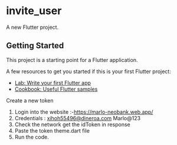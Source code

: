 # invite_user

A new Flutter project.

## Getting Started

This project is a starting point for a Flutter application.

A few resources to get you started if this is your first Flutter project:

- [Lab: Write your first Flutter app](https://flutter.dev/docs/get-started/codelab)
- [Cookbook: Useful Flutter samples](https://flutter.dev/docs/cookbook)

Create a new token 

1. Login into the website :-https://marlo-neobank.web.app/
2. Credentials : xihoh55496@dineroa.com    Marlo@123
3. Check the network get the idToken in response 
4. Paste the token theme.dart file
5. Run the code.
